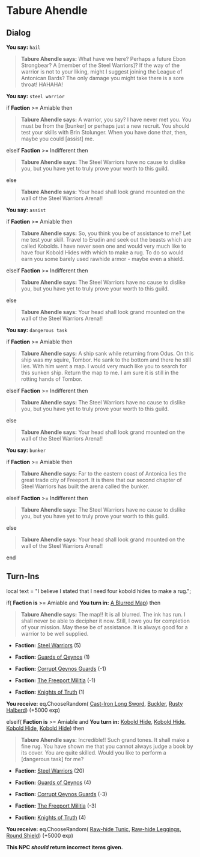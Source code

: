 # Tabure Ahendle
## Dialog

**You say:** `hail`



>**Tabure Ahendle says:** What have we here?  Perhaps a future Ebon Strongbear?  A [member of the Steel Warriors]?  If the way of the warrior is not to your liking, might I suggest joining the League of Antonican Bards?  The only damage you might take there is a sore throat! HAHAHA!

**You say:** `steel warrior`



if **Faction** >= Amiable then



>**Tabure Ahendle says:** A warrior, you say?  I have never met you.  You must be from the [bunker] or perhaps just a new recruit.  You should test your skills with Brin Stolunger.  When you have done that, then, maybe you could [assist] me.


elseif **Faction** >= Indifferent then








>**Tabure Ahendle says:** The Steel Warriors have no cause to dislike you, but you have yet to truly prove your worth to this guild.


else



>**Tabure Ahendle says:** Your head shall look grand mounted on the wall of the Steel Warriors Arena!!


**You say:** `assist`



if **Faction** >= Amiable then



>**Tabure Ahendle says:** So, you think you be of assistance to me? Let me test your skill. Travel to Erudin and seek out the beasts which are called Kobolds. I have never seen one and would very much like to have four Kobold Hides with which to make a rug. To do so would earn you some barely used rawhide armor - maybe even a shield.


elseif **Faction** >= Indifferent then








>**Tabure Ahendle says:** The Steel Warriors have no cause to dislike you, but you have yet to truly prove your worth to this guild.


else



>**Tabure Ahendle says:** Your head shall look grand mounted on the wall of the Steel Warriors Arena!!


**You say:** `dangerous task`



if **Faction** >= Amiable then



>**Tabure Ahendle says:** A ship sank while returning from Odus. On this ship was my squire, Tombor. He sank to the bottom and there he still lies. With him went a map. I would very much like you to search for this sunken ship. Return the map to me. I am sure it is still in the rotting hands of Tombor.









elseif **Faction** >= Indifferent then








>**Tabure Ahendle says:** The Steel Warriors have no cause to dislike you, but you have yet to truly prove your worth to this guild.


else



>**Tabure Ahendle says:** Your head shall look grand mounted on the wall of the Steel Warriors Arena!!


**You say:** `bunker`



if **Faction** >= Amiable then



>**Tabure Ahendle says:** Far to the eastern coast of Antonica lies the great trade city of Freeport.  It is there that our second chapter of Steel Warriors has built the arena called the bunker.




elseif **Faction** >= Indifferent then








>**Tabure Ahendle says:** The Steel Warriors have no cause to dislike you, but you have yet to truly prove your worth to this guild.


else



>**Tabure Ahendle says:** Your head shall look grand mounted on the wall of the Steel Warriors Arena!!

end

## Turn-Ins



local text = "I believe I stated that I need four kobold hides to make a rug.";


if( **Faction is** >= Amiable and  **You turn in:** [A Blurred Map](/item/13423)) then 


>**Tabure Ahendle says:** The map!! It is all blurred. The ink has run. I shall never be able to decipher it now. Still, I owe you for completion of your mission. May these be of assistance. It is always good for a warrior to be well supplied.





* __Faction:__ [Steel Warriors](/faction/311) (5)


* __Faction:__ [Guards of Qeynos](/faction/262) (1)


* __Faction:__ [Corrupt Qeynos Guards](/faction/230) (-1)


* __Faction:__ [The Freeport Militia](/faction/330) (-1)


* __Faction:__ [Knights of Truth](/faction/281) (1)


 **You receive:** eq.ChooseRandom( [Cast-Iron Long Sword](/item/5082), [Buckler](/item/9001), [Rusty Halberd](/item/5024)) (+5000 exp)

elseif( **Faction is** >= Amiable and  **You turn in:** [Kobold Hide](/item/13424), [Kobold Hide](/item/13424), [Kobold Hide](/item/13424), [Kobold Hide](/item/13424)) then


>**Tabure Ahendle says:** Incredible!! Such grand tones. It shall make a fine rug. You have shown me that you cannot always judge a book by its cover. You are quite skilled. Would you like to perform a [dangerous task] for me?





* __Faction:__ [Steel Warriors](/faction/311) (20)


* __Faction:__ [Guards of Qeynos](/faction/262) (4)


* __Faction:__ [Corrupt Qeynos Guards](/faction/230) (-3)


* __Faction:__ [The Freeport Militia](/faction/330) (-3)


* __Faction:__ [Knights of Truth](/faction/281) (4)


 **You receive:** eq.ChooseRandom( [Raw-hide Tunic](/item/2140), [Raw-hide Leggings](/item/2147), [Round Shield](/item/9002)) (+5000 exp)

**This NPC *should* return incorrect items given.**


